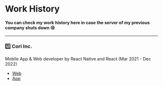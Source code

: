 # Work History
#### You can check my work history here in case the server of my previous company shuts down 😢
---
### 1️⃣ Cori Inc. 
Mobile App & Web developer by React Native and React (Mar 2021 - Dec 2022)<br/>
- [Web](https://github.com/yoonikjyoon/work-history/tree/main/cori-web)
- [App](https://github.com/yoonikjyoon/work-history/tree/main/cori-app)
